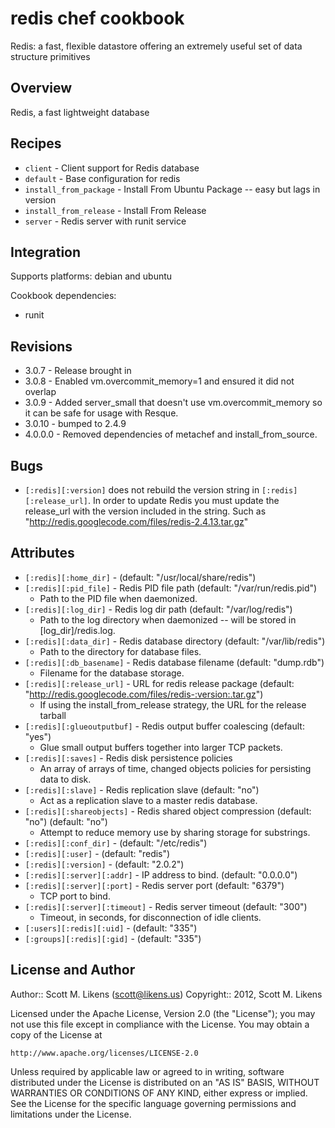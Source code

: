 # redis chef cookbook

Redis: a fast, flexible datastore offering an extremely useful set of data structure primitives

## Overview

Redis, a fast lightweight database

## Recipes 

* `client`                   - Client support for Redis database
* `default`                  - Base configuration for redis
* `install_from_package`     - Install From Ubuntu Package -- easy but lags in version
* `install_from_release`     - Install From Release
* `server`                   - Redis server with runit service

## Integration

Supports platforms: debian and ubuntu

Cookbook dependencies:
* runit

## Revisions

- 3.0.7 - Release brought in 
- 3.0.8 - Enabled vm.overcommit_memory=1 and ensured it did not overlap
- 3.0.9 - Added server_small that doesn't use vm.overcommit_memory so it can be safe for usage with Resque.
- 3.0.10 - bumped to 2.4.9
- 4.0.0.0 - Removed dependencies of metachef and install_from_source.  

## Bugs

* `[:redis][:version]` does not rebuild the version string in `[:redis][:release_url]`.  In order to update Redis you must update the release_url with the version included in the string.  Such as "http://redis.googlecode.com/files/redis-2.4.13.tar.gz"

## Attributes

* `[:redis][:home_dir]`               -  (default: "/usr/local/share/redis")
* `[:redis][:pid_file]`               - Redis PID file path (default: "/var/run/redis.pid")
  - Path to the PID file when daemonized.
* `[:redis][:log_dir]`                - Redis log dir path (default: "/var/log/redis")
  - Path to the log directory when daemonized -- will be stored in [log_dir]/redis.log.
* `[:redis][:data_dir]`               - Redis database directory (default: "/var/lib/redis")
  - Path to the directory for database files.
* `[:redis][:db_basename]`            - Redis database filename (default: "dump.rdb")
  - Filename for the database storage.
* `[:redis][:release_url]`            - URL for redis release package (default: "http://redis.googlecode.com/files/redis-:version:.tar.gz")
  - If using the install_from_release strategy, the URL for the release tarball
* `[:redis][:glueoutputbuf]`          - Redis output buffer coalescing (default: "yes")
  - Glue small output buffers together into larger TCP packets.
* `[:redis][:saves]`                  - Redis disk persistence policies
  - An array of arrays of time, changed objects policies for persisting data to disk.
* `[:redis][:slave]`                  - Redis replication slave (default: "no")
  - Act as a replication slave to a master redis database.
* `[:redis][:shareobjects]`           - Redis shared object compression (default: "no") (default: "no")
  - Attempt to reduce memory use by sharing storage for substrings.
* `[:redis][:conf_dir]`               -  (default: "/etc/redis")
* `[:redis][:user]`                   -  (default: "redis")
* `[:redis][:version]`                -  (default: "2.0.2")
* `[:redis][:server][:addr]`          - IP address to bind. (default: "0.0.0.0")
* `[:redis][:server][:port]`          - Redis server port (default: "6379")
  - TCP port to bind.
* `[:redis][:server][:timeout]`       - Redis server timeout (default: "300")
  - Timeout, in seconds, for disconnection of idle clients.
* `[:users][:redis][:uid]`            -  (default: "335")
* `[:groups][:redis][:gid]`           -  (default: "335")

## License and Author

Author::                Scott M. Likens (<scott@likens.us>)
Copyright::             2012, Scott M. Likens

Licensed under the Apache License, Version 2.0 (the "License");
you may not use this file except in compliance with the License.
You may obtain a copy of the License at

    http://www.apache.org/licenses/LICENSE-2.0

Unless required by applicable law or agreed to in writing, software
distributed under the License is distributed on an "AS IS" BASIS,
WITHOUT WARRANTIES OR CONDITIONS OF ANY KIND, either express or implied.
See the License for the specific language governing permissions and
limitations under the License.
